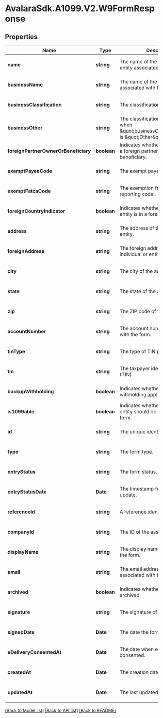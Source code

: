 # AvalaraSdk.A1099.V2.W9FormResponse

## Properties

Name | Type | Description | Notes
------------ | ------------- | ------------- | -------------
**name** | **string** | The name of the individual or entity associated with the form. | [optional] [default to undefined]
**businessName** | **string** | The name of the business associated with the form. | [optional] [default to undefined]
**businessClassification** | **string** | The classification of the business. | [optional] [default to undefined]
**businessOther** | **string** | The classification description when \&quot;businessClassification\&quot; is \&quot;Other\&quot;. | [optional] [default to undefined]
**foreignPartnerOwnerOrBeneficiary** | **boolean** | Indicates whether the individual is a foreign partner, owner, or beneficiary. | [optional] [default to undefined]
**exemptPayeeCode** | **string** | The exempt payee code. | [optional] [default to undefined]
**exemptFatcaCode** | **string** | The exemption from FATCA reporting code. | [optional] [default to undefined]
**foreignCountryIndicator** | **boolean** | Indicates whether the individual or entity is in a foreign country. | [optional] [default to undefined]
**address** | **string** | The address of the individual or entity. | [optional] [default to undefined]
**foreignAddress** | **string** | The foreign address of the individual or entity. | [optional] [default to undefined]
**city** | **string** | The city of the address. | [optional] [default to undefined]
**state** | **string** | The state of the address. | [optional] [default to undefined]
**zip** | **string** | The ZIP code of the address. | [optional] [default to undefined]
**accountNumber** | **string** | The account number associated with the form. | [optional] [default to undefined]
**tinType** | **string** | The type of TIN provided. | [optional] [default to undefined]
**tin** | **string** | The taxpayer identification number (TIN). | [optional] [default to undefined]
**backupWithholding** | **boolean** | Indicates whether backup withholding applies. | [optional] [default to undefined]
**is1099able** | **boolean** | Indicates whether the individual or entity should be issued a 1099 form. | [optional] [default to undefined]
**id** | **string** | The unique identifier for the form. | [optional] [default to undefined]
**type** | **string** | The form type. | [optional] [default to undefined]
**entryStatus** | **string** | The form status. | [optional] [default to undefined]
**entryStatusDate** | **Date** | The timestamp for the latest status update. | [optional] [default to undefined]
**referenceId** | **string** | A reference identifier for the form. | [optional] [default to undefined]
**companyId** | **string** | The ID of the associated company. | [optional] [default to undefined]
**displayName** | **string** | The display name associated with the form. | [optional] [default to undefined]
**email** | **string** | The email address of the individual associated with the form. | [optional] [default to undefined]
**archived** | **boolean** | Indicates whether the form is archived. | [optional] [default to undefined]
**signature** | **string** | The signature of the form. | [optional] [default to undefined]
**signedDate** | **Date** | The date the form was signed. | [optional] [default to undefined]
**eDeliveryConsentedAt** | **Date** | The date when e-delivery was consented. | [optional] [default to undefined]
**createdAt** | **Date** | The creation date of the form. | [optional] [default to undefined]
**updatedAt** | **Date** | The last updated date of the form. | [optional] [default to undefined]

[[Back to Model list]](../../../README.md#documentation-for-models) [[Back to API list]](../../../README.md#documentation-for-api-endpoints) [[Back to README]](../../../README.md)

